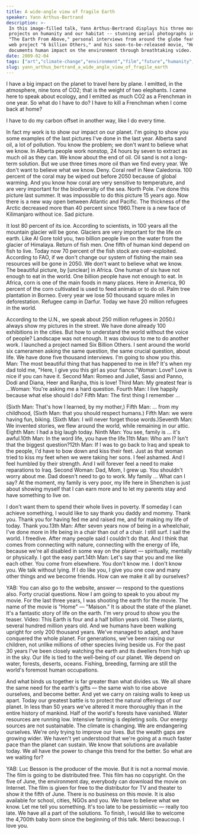 ```yaml
---
title: A wide-angle view of fragile Earth
speaker: Yann Arthus-Bertrand
description: >-
 In this image-filled talk, Yann Arthus-Bertrand displays his three most recent
 projects on humanity and our habitat -- stunning aerial photographs in his series
 "The Earth From Above," personal interviews from around the globe featured in his
 web project "6 billion Others," and his soon-to-be-released movie, "Home," which
 documents human impact on the environment through breathtaking video.
date: 2009-02-04
tags: ["art","climate-change","environment","film","future","humanity","media","photography"]
slug: yann_arthus_bertrand_a_wide_angle_view_of_fragile_earth
---
```


I have a big impact on the planet to travel here by plane. I emitted, in the atmosphere,
nine tons of CO2; that is the weight of two elephants. I came here to speak about ecology,
and I emitted as much CO2 as a Frenchman in one year. So what do I have to do? I have to
kill a Frenchman when I come back at home? 

I have to do my carbon offset in another way, like I do every time. 

In fact my work is to show our impact on our planet. I'm going to show you some examples
of the last pictures I've done in the last year. Alberta sand oil, a lot of pollution. You
know the problem; we don't want to believe what we know. In Alberta people work nonstop,
24 hours by seven to extract as much oil as they can. We know about the end of oil. Oil
sand is not a long-term solution. But we use three times more oil than we find every year.
We don't want to believe what we know. Deny. Coral reef in New Caledonia. 100 percent of
the coral may be wiped out before 2050 because of global warming. And you know how coral
are very sensitive to temperature, and are very important for the biodiversity of the
sea. North Pole. I've done this picture last summer. It was impossible to do this picture
15 years ago. Now there is a new way open between Atlantic and Pacific. The thickness of
the Arctic decreased more than 40 percent since 1960.There is a new face of Kilimanjaro
without ice. Sad picture.

It lost 80 percent of its ice. According to scientists, in 100 years all the mountain
glacier will be gone. Glaciers are very important for the life on earth. Like Al Gore told
you, two billion people live on the water from the glacier of Himalaya. Return of fish men.
One fifth of human kind depend on fish to live. Today now 70 percent of the fish stock are
over-exploited. According to FAO, if we don't change our system of fishing the main sea
resources will be gone in 2050. We don't want to believe what we know. The beautiful
picture, by [unclear] in Africa. One human of six have not enough to eat in the world. One
billion people have not enough to eat. In Africa, corn is one of the main foods in many
places. Here in America, 90 percent of the corn cultivated is used to feed animals or to
do oil. Palm tree plantation in Borneo. Every year we lose 50 thousand square miles in
deforestation. Refugee camp in Darfur. Today we have 20 million refugees in the
world.

According to the U.N., we speak about 250 million refugees in 2050.I always show my
pictures in the street. We have done already 100 exhibitions in the cities. But how to
understand the world without the voice of people? Landscape was not enough. It was obvious
to me to do another work. I launched a project named Six Billion Others. I sent around the
world six cameramen asking the same question, the same crucial question, about life. We
have done five thousand interviews. I'm going to show you this. Man: The most beautiful
thing that has happened to me in life? It's when my dad told me, "Here, I give you this
girl as your fiance."Woman: Love? Love is nice if you can have it. Second Man: Romeo and
Juliet, Sassi and Panno, Dodi and Diana, Heer and Ranjha, this is love! Third Man: My
greatest fear is ...Woman: You're asking me a hard question. Fourth Man: I live happily
because what else should I do? Fifth Man: The first thing I remember ...

(Sixth Man: That's how I learned, by my mother,) Fifth Man: ... from my childhood, (Sixth
Man: that you should respect humans.) Fifth Man: we were having fun, biking. (Sixth Man: I
will never forget those words.)Seventh Man: We invented stories, we flew around the world,
while remaining in our attic. Eighth Man: I had a big laugh today. Ninth Man: You see,
family is ... it's awful.10th Man: In the word life, you have the life.11th Man: Who am I?
Isn't that the biggest question?12th Man: If I was to go back to Iraq and speak to the
people, I'd have to bow down and kiss their feet. Just as that woman tried to kiss my feet
when we were taking her sons. I feel ashamed. And I feel humbled by their strength. And I
will forever feel a need to make reparations to Iraq. Second Woman: Dad, Mom, I grew up.
You shouldn't worry about me. Dad doesn't need to go to work. My family ... What can I
say? At the moment, my family is very poor, my life here in Shenzhen is just about showing
myself that I can earn more and to let my parents stay and have something to live
on.

I don't want them to spend their whole lives in poverty. If someday I can achieve
something, I would like to say thank you daddy and mommy. Thank you. Thank you for having
fed me and raised me, and for making my life of today. Thank you.13th Man: After seven
years now of being in a wheelchair, I've done more in life being in a chair than out of a
chair. I still surf. I sail the world. I freedive. After many people said I couldn't do
that. And I think that comes from connecting with nature, connecting with the energy of
life, because we're all disabled in some way on the planet — spiritually, mentally or
physically. I got the easy part.14th Man: Let's say that you and me like each other. You
come from elsewhere. You don't know me. I don't know you. We talk without lying. If I do
like you, I give you one cow and many other things and we become friends. How can we make
it all by ourselves?

YAB: You can also go to the website, answer — respond to the questions also. Forty crucial
questions. Now I am going to speak to you about my movie. For the last three years, I was
shooting the earth for the movie. The name of the movie is "Home" — "Maison." It is about
the state of the planet. It's a fantastic story of life on the earth. I'm very proud to
show you the teaser. Video: This Earth is four and a half billion years old. These plants,
several hundred million years old. And we humans have been walking upright for only 200
thousand years. We've managed to adapt, and have conquered the whole planet. For
generations, we've been raising our children, not unlike millions of other species living
beside us. For the past 30 years I've been closely watching the earth and its dwellers
from high up in the sky. Our life is tied to the well-being of our planet. We depend on
water, forests, deserts, oceans. Fishing, breeding, farming are still the world's foremost
human occupations.

And what binds us together is far greater than what divides us. We all share the same need
for the earth's gifts — the same wish to rise above ourselves, and become better. And yet
we carry on raising walls to keep us apart. Today our greatest battle is to protect the
natural offerings of our planet. In less than 50 years we've altered it more thoroughly
than in the entire history of mankind. Half of the world's forests have vanished. Water
resources are running low. Intensive farming is depleting soils. Our energy sources are
not sustainable. The climate is changing. We are endangering ourselves. We're only trying
to improve our lives. But the wealth gaps are growing wider. We haven't yet understood
that we're going at a much faster pace than the planet can sustain. We know that solutions
are available today. We all have the power to change this trend for the better. So what
are we waiting for?

YAB: Luc Besson is the producer of the movie. But it is not a normal movie. The film is
going to be distributed free. This film has no copyright. On the five of June, the
environment day, everybody can download the movie on Internet. The film is given for free
to the distributor for TV and theater to show it the fifth of June. There is no business
on this movie. It is also available for school, cities, NGOs and you. We have to believe
what we know. Let me tell you something. It's too late to be pessimistic — really too
late. We have all a part of the solutions. To finish, I would like to welcome the 4,700th
baby born since the beginning of this talk. Merci beaucoup. I love you.

<!--
ad_duration=3.33
event="TED2009"
external_start_time=0
intro_duration=11.82
is_subtitle_required="False"
is_talk_featured="True"
language="en"
language_swap="False"
native_language="en"
number_of_related_talks=6
number_of_speakers=1
number_of_subtitled_videos=30
number_of_tags=8
number_of_talk_download_languages=30
number_of_talk_more_resources=0
number_of_talk_recommendations=0
number_of_talks_take_actions=0
post_ad_duration=0.83
published_timestamp="2009-06-03 01:00:00"
recording_date="2009-02-04"
speaker_description="Photographer"
speaker_is_published=1
speaker_name="Yann Arthus-Bertrand"
talk_name="A wide-angle view of fragile Earth"
talks_tags=["art","climate-change","environment","film","future","humanity","media","photography"]
url_audio="https://download.ted.com/talks/YannArthusBertrand_2009.mp3?apikey=acme-roadrunner"
url_photo_speaker="https://pe.tedcdn.com/images/ted/d0960594137ac57c86240b07172436f45ffa31ff_254x191.jpg"
url_photo_talk="https://pe.tedcdn.com/images/ted/94098_800x600.jpg"
url_webpage="https://www.ted.com/talks/yann_arthus_bertrand_a_wide_angle_view_of_fragile_earth"
video_type_name="TED Stage Talk"
-->